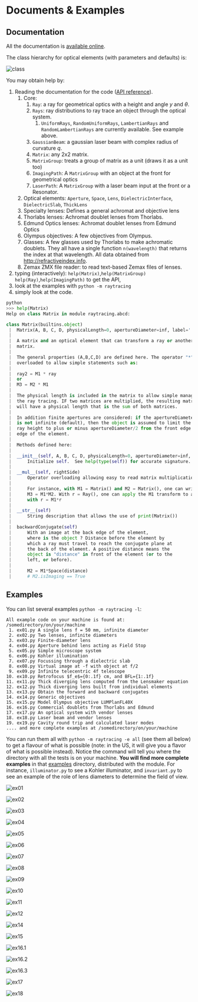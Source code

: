 # Documents & Examples

## Documentation

All the documentation is [available online](https://raytracing.readthedocs.io/). 

The class hierarchy for optical elements (with parameters and defaults) is:

![class](https://github.com/DCC-Lab/RayTracing/raw/master/README.assets/hierarchy.png)

You may obtain help by:

1. Reading the documentation for the code ([API reference](https://raytracing.readthedocs.io/en/latest/reference.html)).
   1. Core: 
      1. `Ray`: a ray for geometrical optics with a height and angle $y$ and $\theta$.
      2. `Rays`: ray distributions to ray trace an object through the optical system.
         1.  `UniformRays`, `RandomUniformRays`, `LambertianRays` and `RandomLambertianRays` are currently available.  See example above.
      3. `GaussianBeam`: a gaussian laser beam with complex radius of curvature $q$.
      4. `Matrix`: any 2x2 matrix.
      5. `MatrixGroup`: treats a group of matrix as a unit (draws it as a unit too)
      6. `ImagingPath`: A `MatrixGroup` with an object at the front for geometrical optics 
      7. `LaserPath`: A `MatrixGroup` with a laser beam input at the front or a Resonator.
   2. Optical elements: `Aperture`, `Space`, `Lens`, `DielectricInterface`, `DielectricSlab`, `ThickLens`
   3. Specialty lenses: Defines a general achromat and objective lens
   4. Thorlabs lenses: Achromat doublet lenses from Thorlabs.
   5. Edmund Optics lenses: Achromat doublet lenses from Edmund Optics
   6. Olympus objectives: A few objectives from Olympus.
   7. Glasses: A few glasses used by Thorlabs to make achromatic doublets. They all have a single function `n(wavelength)` that returns the index at that wavelength.  All data obtained from http://refractiveindex.info.
   8. Zemax ZMX file reader: to read text-based Zemax files of lenses.
2. typing (interactively): `help(Matrix)`,`help(MatrixGroup)` `help(Ray)`,`help(ImagingPath)` to get the API, 
3. look at the examples with `python -m raytracing` 
4. simply look at the code.

```python
python
>>> help(Matrix)
Help on class Matrix in module raytracing.abcd:

class Matrix(builtins.object)
 |  Matrix(A, B, C, D, physicalLength=0, apertureDiameter=inf, label='')
 |  
 |  A matrix and an optical element that can transform a ray or another
 |  matrix.
 |  
 |  The general properties (A,B,C,D) are defined here. The operator "*" is
 |  overloaded to allow simple statements such as:
 |  
 |  ray2 = M1 * ray
 |  or
 |  M3 = M2 * M1
 |  
 |  The physical length is included in the matrix to allow simple management of
 |  the ray tracing. IF two matrices are multiplied, the resulting matrice
 |  will have a physical length that is the sum of both matrices.
 |  
 |  In addition finite apertures are considered: if the apertureDiameter
 |  is not infinite (default), then the object is assumed to limit the
 |  ray height to plus or minus apertureDiameter/2 from the front edge to the back
 |  edge of the element.
 |  
 |  Methods defined here:
 |  
 |  __init__(self, A, B, C, D, physicalLength=0, apertureDiameter=inf, label='')
 |      Initialize self.  See help(type(self)) for accurate signature.
 |  
 |  __mul__(self, rightSide)
 |      Operator overloading allowing easy to read matrix multiplication
 |      
 |      For instance, with M1 = Matrix() and M2 = Matrix(), one can write
 |      M3 = M1*M2. With r = Ray(), one can apply the M1 transform to a ray
 |      with r = M1*r
 |  
 |  __str__(self)
 |      String description that allows the use of print(Matrix())
 |  
 |  backwardConjugate(self)
 |      With an image at the back edge of the element,
 |      where is the object ? Distance before the element by
 |      which a ray must travel to reach the conjugate plane at
 |      the back of the element. A positive distance means the
 |      object is "distance" in front of the element (or to the
 |      left, or before).
 |      
 |      M2 = M1*Space(distance)
 |      # M2.isImaging == True

```

## Examples

You can list several examples `python -m raytracing -l`:

```shell
All example code on your machine is found at: /somedirectory/on/your/machine
 1. ex01.py A single lens f = 50 mm, infinite diameter
 2. ex02.py Two lenses, infinite diameters
 3. ex03.py Finite-diameter lens
 4. ex04.py Aperture behind lens acting as Field Stop
 5. ex05.py Simple microscope system
 6. ex06.py Kohler illumination
 7. ex07.py Focussing through a dielectric slab
 8. ex08.py Virtual image at -f with object at f/2
 9. ex09.py Infinite telecentric 4f telescope
10. ex10.py Retrofocus $f_e$={0:.1f} cm, and BFL={1:.1f}
11. ex11.py Thick diverging lens computed from the Lensmaker equation
12. ex12.py Thick diverging lens built from individual elements
13. ex13.py Obtain the forward and backward conjugates
14. ex14.py Generic objectives
15. ex15.py Model Olympus objective LUMPlanFL40X
16. ex16.py Commercial doublets from Thorlabs and Edmund
17. ex17.py An optical system with vendor lenses
18. ex18.py Laser beam and vendor lenses
19. ex19.py Cavity round trip and calculated laser modes
.... and more complete examples at /somedirectory/on/your/machine
```

 You can run them all with `python -m raytracing -e all` (see them all below) to get a flavour of what is possible (note: in the US, it will give you a flavor of what is possible instead). Notice the command will tell you where the directory with all the tests is on your machine. **You will find more complete examples** in that [examples](https://github.com/DCC-Lab/RayTracing/tree/master/raytracing/examples) directory, distributed with the module.  For instance, `illuminator.py` to see a Kohler illuminator, and `invariant.py` to see an example of the role of lens diameters to determine the field of view.



![ex01](https://github.com/DCC-Lab/RayTracing/raw/master/README.assets/ex01.png)

![ex02](https://github.com/DCC-Lab/RayTracing/raw/master/README.assets/ex02.png)

![ex03](https://github.com/DCC-Lab/RayTracing/raw/master/README.assets/ex03.png)

![ex04](https://github.com/DCC-Lab/RayTracing/raw/master/README.assets/ex04.png)

![ex05](https://github.com/DCC-Lab/RayTracing/raw/master/README.assets/ex05.png)

![ex06](https://github.com/DCC-Lab/RayTracing/raw/master/README.assets/ex06.png)

![ex07](https://github.com/DCC-Lab/RayTracing/raw/master/README.assets/ex07.png)

![ex08](https://github.com/DCC-Lab/RayTracing/raw/master/README.assets/ex08.png)

![ex09](https://github.com/DCC-Lab/RayTracing/raw/master/README.assets/ex09.png)

![ex10](https://github.com/DCC-Lab/RayTracing/raw/master/README.assets/ex10.png)

![ex11](https://github.com/DCC-Lab/RayTracing/raw/master/README.assets/ex11.png)

![ex12](https://github.com/DCC-Lab/RayTracing/raw/master/README.assets/ex12.png)

![ex14](https://github.com/DCC-Lab/RayTracing/raw/master/README.assets/ex14.png)

![ex15](https://github.com/DCC-Lab/RayTracing/raw/master/README.assets/ex15.png)

![ex16.1](https://github.com/DCC-Lab/RayTracing/raw/master/README.assets/ex16.1.png)

![ex16.2](https://github.com/DCC-Lab/RayTracing/raw/master/README.assets/ex16.2.png)

![ex16.3](https://github.com/DCC-Lab/RayTracing/raw/master/README.assets/ex16.3.png)

![ex17](https://github.com/DCC-Lab/RayTracing/raw/master/README.assets/ex17.png)

![ex18](https://github.com/DCC-Lab/RayTracing/raw/master/README.assets/ex18.png)